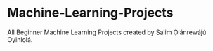 # Machine-Learning-Projects
All Beginner Machine Learning Projects created by Salim Ọlánrewájú Oyinlọlá.
